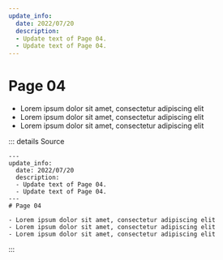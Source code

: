 ```yaml
---
update_info:
  date: 2022/07/20
  description:
  - Update text of Page 04.
  - Update text of Page 04.
---
```

# Page 04

- Lorem ipsum dolor sit amet, consectetur adipiscing elit
- Lorem ipsum dolor sit amet, consectetur adipiscing elit
- Lorem ipsum dolor sit amet, consectetur adipiscing elit



::: details Source
````
---
update_info:
  date: 2022/07/20
  description:
  - Update text of Page 04.
  - Update text of Page 04.
---
# Page 04

- Lorem ipsum dolor sit amet, consectetur adipiscing elit
- Lorem ipsum dolor sit amet, consectetur adipiscing elit
- Lorem ipsum dolor sit amet, consectetur adipiscing elit
````
:::
